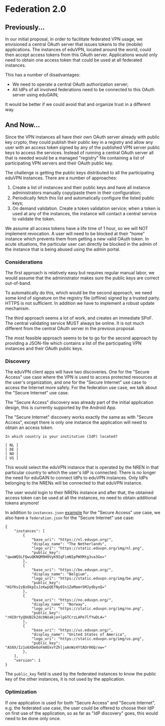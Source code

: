 # Federation 2.0

## Previously...

In our initial proposal, in order to facilitate federated VPN usage, we 
envisioned a central OAuth server that issues tokens to the (mobile) 
applications. The instances of eduVPN, located around the world, could then 
accept access tokens from this OAuth server. Applications would only need to 
obtain one access token that could be used at all federated instances.

This has a number of disadvantages:

* We need to operate a central OAuth authorization server;
* All IdPs of all involved federations need to be connected to this OAuth 
  server using eduGAIN;

It would be better if we could avoid that and organize trust in a different 
way.

## And Now...

Since the VPN instances all have their own OAuth server already with public 
key crypto, they could publish their public key in a registry and allow any 
user with an access token signed by any of the published VPN server public 
keys to access the services. Instead of running a central OAuth server 
all that is needed would be a managed "registry" file containing a list of 
participating VPN servers and their OAuth public key.

The challenge is getting the public keys distributed to all the participating
eduVPN instances. There are a number of approaches:

1. Create a list of instances and their public keys and have all instance 
   administrators manually copy/paste them in their configuration;
2. Periodically fetch this list and automatically configure the listed public 
   keys;
3. On demand validation. Create a token validation service; when a token is 
   used at any of the instances, the instance will contact a central service to 
   validate the token.

We assume all access tokens have a life time of 1 hour, so we will NOT 
implement revocation. A user will need to be blocked at their "home" instance
which prevents them from getting a new valid OAuth token. In acute situations,
the particular user can directly be blocked in the admin of the instance that
is being abused using the admin portal.

### Considerations

The first approach is relatively easy but requires regular manual labor, we 
would assume that the administrator makes sure the public keys are correct 
out-of-band.

To automatically do this, which would be the second approach, we need some kind 
of signature on the registry file (offline) signed by a trusted party. HTTPS is 
not sufficient. In addition we have to implement a robust update mechanism.

The third approach seems a lot of work, and creates an immediate SPoF. The 
central validating service MUST always be online. It is not much different from
the central OAuth server in the previous proposal.

The most feasible approach seems to be to go for the second approach by 
providing a JSON-file which contains a list of the participating VPN instances 
and their OAuth public keys.

### Discovery

The eduVPN client apps will have two discoveries. One for the "Secure Access" 
use case where the VPN is used to access protected resources at the user's 
organization, and one for the "Secure Internet" use case to access the 
Internet more safely. For the federation use case, we talk about the 
"Secure Internet" use case.

The "Secure Access" discovery was already part of the initial application 
design, this is currently supported by the Android App. 

The "Secure Internet" discovery works exactly the same as with "Secure Access", 
except there is only one instance the application will need to obtain an 
access token.

    In which country is your institution (IdP) located?
  
    [ NL ]
    [ DE ]
    [ NO ]
    [ US ]

This would select the eduVPN instance that is operated by the NREN in that 
particular country to which the user's IdP is connected. There is no longer the
need for eduGAIN to connect IdPs to eduVPN instances. Only IdPs belonging to
the NRENs will be connected to that eduVPN instance.

The user would login to their NRENs instance and after that, the obtained 
access token can be used at all the instances, no need to obtain additional 
tokens anymore!

In addition to `instances.json` 
[example](https://static.eduvpn.nl/instances.json) for the "Secure Access" use
case, we also have a `federation.json` for the "Secure Internet" use case:

    {
        "instances": [
            {
                "base_uri": "https://nl.eduvpn.org/",
                "display_name": "The Netherlands",
                "logo_uri": "https://static.eduvpn.org/img/nl.png",
                "public_key": "qwaWQ5LFQwuQKNQM9H0VyK9IqFimNIpPWXMtg3va3Go="
            },
            {
                "base_uri": "https://be.eduvpn.org/",
                "display_name": "Belgium",
                "logo_uri": "https://static.eduvpn.org/img/be.png",
                "public_key": "KGfKv2zBzOkpIsJzKwpQEfNy0In1ZeMam+5MJydbynQ="
            },
            {
                "base_uri": "https://no.eduvpn.org/",
                "display_name": "Norway",
                "logo_uri": "https://static.eduvpn.org/img/no.png",
                "public_key": "rHI0rYyQbUB2k2dcbNoakjo+lpGTCrzLAPe7lfYwDL4="
            },
            {
                "base_uri": "https://us.eduvpn.org/",
                "display_name": "United States of America",
                "logo_uri": "https://static.eduvpn.org/img/us.png",
                "public_key": "AS8X/Iz1o6XDe6oFm0UxvYZhljaAnWz4YtAOr06Q/vw="
            },
        ],
        "version": 1
    }

The `public_key` field is used by the federated instances to know the public
key of the other instances, it is not used by the application.

### Optimization

If one application is used for both "Secure Access" and "Secure Internet", e.g. 
the federated use case, the user could be offered to choose their IdP on first 
use of the application, so as far as "IdP discovery" goes, this would need to 
be done only once.
